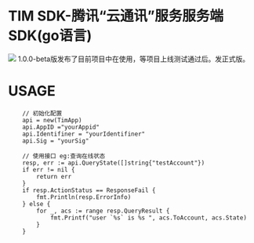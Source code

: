 # TIM SDK-腾讯“云通讯”服务服务端SDK(go语言) 
<a href="https://996.icu"><img src="https://img.shields.io/badge/link-996.icu-red.svg"></a>
1.0.0-beta版发布了目前项目中在使用，等项目上线测试通过后。发正式版。

# USAGE

```golang
    // 初始化配置
    api = new(TimApp)
    api.AppID ="yourAppid"
    api.Identifiner = "yourIdentifiner"
    api.Sig = "yourSig"

    // 使用接口 eg:查询在线状态
    resp, err := api.QueryState([]string{"testAccount"})
    if err != nil {
        return err
    }
    if resp.ActionStatus == ResponseFail {
        fmt.Println(resp.ErrorInfo)
    } else {
        for _, acs := range resp.QueryResult {
            fmt.Printf("user `%s` is %s ", acs.ToAccount, acs.State)
        }
    }

```
